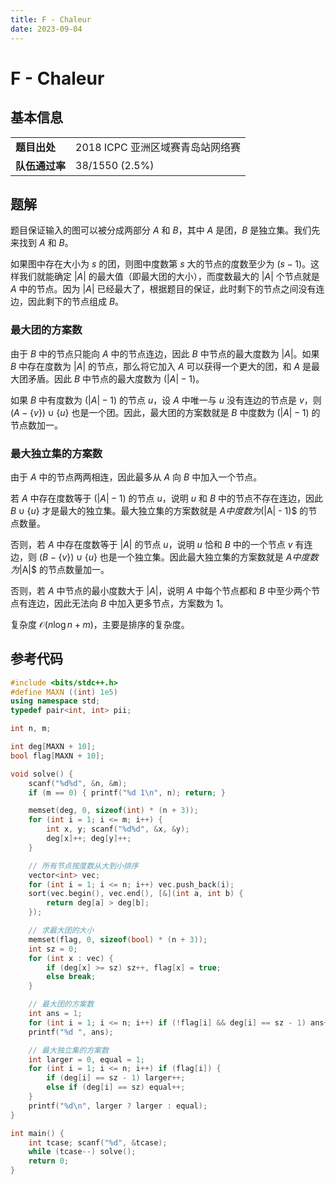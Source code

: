 ```yaml
---
title: F - Chaleur
date: 2023-09-04
---
```


# F - Chaleur

## 基本信息

<table>
<tr>
<td><b>题目出处</b></td><td>2018 ICPC 亚洲区域赛青岛站网络赛</td>
</tr>
<tr>
<td><b>队伍通过率</b></td><td>38/1550 (2.5%)</td>
</tr>
</table>

## 题解

题目保证输入的图可以被分成两部分 $A$ 和 $B$，其中 $A$ 是团，$B$ 是独立集。我们先来找到 $A$ 和 $B$。

如果图中存在大小为 $s$ 的团，则图中度数第 $s$ 大的节点的度数至少为 $(s - 1)$。这样我们就能确定 $|A|$ 的最大值（即最大团的大小），而度数最大的 $|A|$ 个节点就是 $A$ 中的节点。因为 $|A|$ 已经最大了，根据题目的保证，此时剩下的节点之间没有连边，因此剩下的节点组成 $B$。

### 最大团的方案数

由于 $B$ 中的节点只能向 $A$ 中的节点连边，因此 $B$ 中节点的最大度数为 $|A|$。如果 $B$ 中存在度数为 $|A|$ 的节点，那么将它加入 $A$ 可以获得一个更大的团，和 $A$ 是最大团矛盾。因此 $B$ 中节点的最大度数为 $(|A| - 1)$。

如果 $B$ 中有度数为 $(|A| - 1)$ 的节点 $u$，设 $A$ 中唯一与 $u$ 没有连边的节点是 $v$，则 $(A - \{v\}) \cup \{u\}$ 也是一个团。因此，最大团的方案数就是 $B$ 中度数为 $(|A| - 1)$ 的节点数加一。

### 最大独立集的方案数

由于 $A$ 中的节点两两相连，因此最多从 $A$ 向 $B$ 中加入一个节点。

若 $A$ 中存在度数等于 $(|A| - 1)$ 的节点 $u$，说明 $u$ 和 $B$ 中的节点不存在连边，因此 $B \cup \{u\}$ 才是最大的独立集。最大独立集的方案数就是 $A 中度数为$(|A| - 1)$ 的节点数量。

否则，若 $A$ 中存在度数等于 $|A|$ 的节点 $u$，说明 $u$ 恰和 $B$ 中的一个节点 $v$ 有连边，则 $(B - \{v\}) \cup \{u\}$ 也是一个独立集。因此最大独立集的方案数就是 $A 中度数为$|A|$ 的节点数量加一。

否则，若 $A$ 中节点的最小度数大于 $|A|$，说明 $A$ 中每个节点都和 $B$ 中至少两个节点有连边，因此无法向 $B$ 中加入更多节点，方案数为 $1$。

复杂度 $\mathcal{O}(n\log n + m)$，主要是排序的复杂度。

## 参考代码

```c++ linenums="1"
#include <bits/stdc++.h>
#define MAXN ((int) 1e5)
using namespace std;
typedef pair<int, int> pii;

int n, m;

int deg[MAXN + 10];
bool flag[MAXN + 10];

void solve() {
    scanf("%d%d", &n, &m);
    if (m == 0) { printf("%d 1\n", n); return; }

    memset(deg, 0, sizeof(int) * (n + 3));
    for (int i = 1; i <= m; i++) {
        int x, y; scanf("%d%d", &x, &y);
        deg[x]++; deg[y]++;
    }

    // 所有节点按度数从大到小排序
    vector<int> vec;
    for (int i = 1; i <= n; i++) vec.push_back(i);
    sort(vec.begin(), vec.end(), [&](int a, int b) {
        return deg[a] > deg[b];
    });

    // 求最大团的大小
    memset(flag, 0, sizeof(bool) * (n + 3));
    int sz = 0;
    for (int x : vec) {
        if (deg[x] >= sz) sz++, flag[x] = true;
        else break;
    }

    // 最大团的方案数
    int ans = 1;
    for (int i = 1; i <= n; i++) if (!flag[i] && deg[i] == sz - 1) ans++;
    printf("%d ", ans);

    // 最大独立集的方案数
    int larger = 0, equal = 1;
    for (int i = 1; i <= n; i++) if (flag[i]) {
        if (deg[i] == sz - 1) larger++;
        else if (deg[i] == sz) equal++;
    }
    printf("%d\n", larger ? larger : equal);
}

int main() {
    int tcase; scanf("%d", &tcase);
    while (tcase--) solve();
    return 0;
}
```
